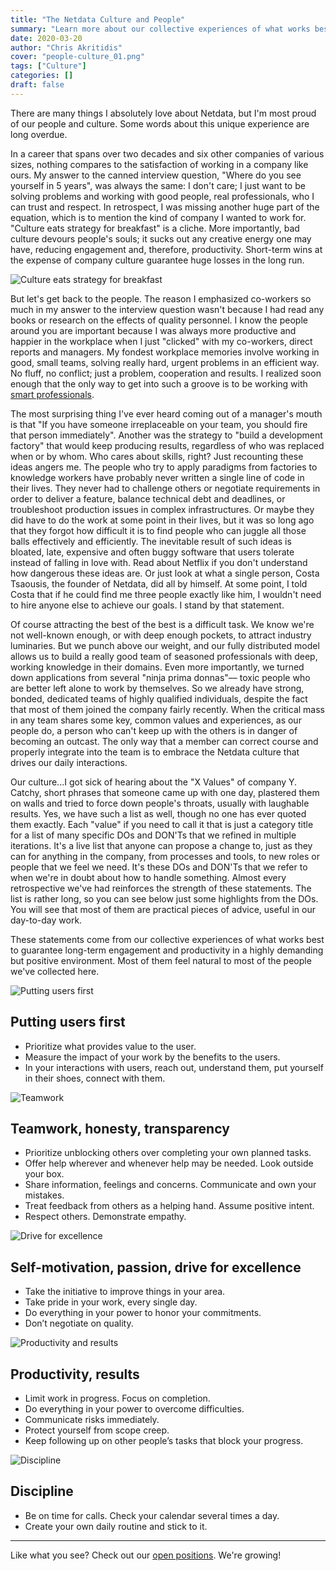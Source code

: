 ```yaml
---
title: "The Netdata Culture and People"
summary: "Learn more about our collective experiences of what works best to guarantee long-term engagement and productivity in a highly demanding but positive environment"
date: 2020-03-20
author: "Chris Akritidis" 
cover: "people-culture_01.png"
tags: ["Culture"] 
categories: [] 
draft: false
---
```


There are many things I absolutely love about Netdata, but I'm most proud of our people and culture. Some words about this unique experience are long overdue.

In a career that spans over two decades and six other companies of various sizes, nothing compares to the satisfaction of working in a company like ours. My answer to the canned interview question, "Where do you see yourself in 5 years", was always the same: I don't care; I just want to be solving problems and working with good people, real professionals, who I can trust and respect. In retrospect, I was missing another huge part of the equation, which is to mention the kind of company I wanted to work for. "Culture eats strategy for breakfast" is a cliche. More importantly, bad culture devours people's souls; it sucks out any creative energy one may have, reducing engagement and, therefore, productivity. Short-term wins at the expense of company culture guarantee huge losses in the long run.

<!--more-->

![Culture eats strategy for breakfast](/img/people-culture_02.png)

But let's get back to the people. The reason I emphasized co-workers so much in my answer to the interview question wasn't because I had read any books or research on the effects of quality personnel. I know the people around you are important because I was always more productive and happier in the workplace when I just "clicked" with my co-workers, direct reports and managers. My fondest workplace memories involve working in good, small teams, solving really hard, urgent problems in an efficient way. No fluff, no conflict; just a problem, cooperation and results. I realized soon enough that the only way to get into such a groove is to be working with [smart professionals](https://netdata.cloud/about/).

The most surprising thing I've ever heard coming out of a manager's mouth is that "If you have someone irreplaceable on your team, you should fire that person immediately". Another was the strategy to "build a development factory" that would keep producing results, regardless of who was replaced when or by whom. Who cares about skills, right? Just recounting these ideas angers me. The people who try to apply paradigms from factories to knowledge workers have probably never written a single line of code in their lives. They never had to challenge others or negotiate requirements in order to deliver a feature, balance technical debt and deadlines, or troubleshoot production issues in complex infrastructures. Or maybe they did have to do the work at some point in their lives, but it was so long ago that they forgot how difficult it is to find people who can juggle all those balls effectively and efficiently. The inevitable result of such ideas is bloated, late, expensive and often buggy software that users tolerate instead of falling in love with. Read about Netflix if you don't understand how dangerous these ideas are. Or just look at what a single person, Costa Tsaousis, the founder of Netdata, did all by himself. At some point, I told Costa that if he could find me three people exactly like him, I wouldn't need to hire anyone else to achieve our goals. I stand by that statement. 

Of course attracting the best of the best is a difficult task. We know we're not well-known enough, or with deep enough pockets, to attract industry luminaries. But we punch above our weight, and our fully distributed model allows us to build a really good team of seasoned professionals with deep, working knowledge in their domains. Even more importantly, we turned down applications from several "ninja prima donnas"–– toxic people who are better left alone to work by themselves. So we already have strong, bonded, dedicated teams of highly qualified individuals, despite the fact that most of them joined the company fairly recently. When the critical mass in any team shares some key, common values and experiences, as our people do, a person who can't keep up with the others is in danger of becoming an outcast. The only way that a member can correct course and properly integrate into the team is to embrace the Netdata culture that drives our daily interactions.

Our culture...I got sick of hearing about the "X Values" of company Y. Catchy, short phrases that someone came up with one day, plastered them on walls and tried to force down people's throats, usually with laughable results. Yes, we have such a list as well, though no one has ever quoted them exactly. Each "value" if you need to call it that is just a category title for a list of many specific DOs and DON'Ts that we refined in multiple iterations. It's a live list that anyone can propose a change to, just as they can for anything in the company, from processes and tools, to new roles or people that we feel we need. It's these DOs and DON'Ts that we refer to when we're in doubt about how to handle something. Almost every retrospective we've had reinforces the strength of these statements. The list is rather long, so you can see below just  some highlights from the DOs. You will see that most of them are practical pieces of advice, useful in our day-to-day work.

These statements come from our collective experiences of what works best to guarantee long-term engagement and productivity in a highly demanding but positive environment. Most of them feel natural to most of the people we've collected here.

![Putting users first](/img/people-culture_03.png)


## Putting users first

- Prioritize what provides value to the user.
- Measure the impact of your work by the benefits to the users.
- In your interactions with users, reach out, understand them, put yourself in their shoes, connect with them.

![Teamwork](/img/people-culture_04.png)

## Teamwork, honesty, transparency

- Prioritize unblocking others over completing your own planned tasks.
- Offer help wherever and whenever help may be needed. Look outside your box.
- Share information, feelings and concerns. Communicate and own your mistakes.
- Treat feedback from others as a helping hand. Assume positive intent.
- Respect others. Demonstrate empathy.

![Drive for excellence](/img/people-culture_05.png)

## Self-motivation, passion, drive for excellence

- Take the initiative to improve things in your area.
- Take pride in your work, every single day.
- Do everything in your power to honor your commitments.
- Don’t negotiate on quality.

![Productivity and results](/img/people-culture_06.png)

## Productivity, results

- Limit work in progress. Focus on completion.
- Do everything in your power to overcome difficulties.
- Communicate risks immediately.
- Protect yourself from scope creep.
- Keep following up on other people’s tasks that block your progress.

![Discipline](/img/people-culture_07.png)

## Discipline

- Be on time for calls. Check your calendar several times a day.
- Create your own daily routine and stick to it.

---
Like what you see? Check out our [open positions](https://careers.netdata.cloud). We're growing!
